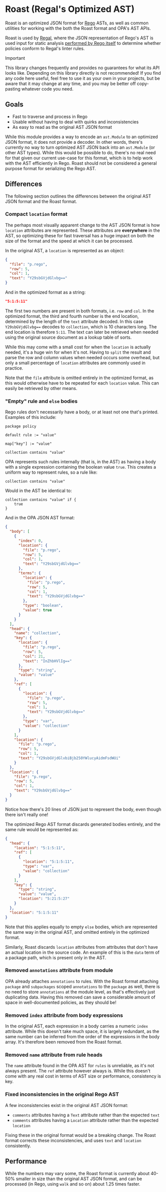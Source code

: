 # Roast (Regal's Optimized AST)

Roast is an optimized JSON format for [Rego](https://www.openpolicyagent.org/docs/latest/policy-language/) ASTs, as well
as common utilities for working with the both the Roast format and OPA's AST APIs.

Roast is used by [Regal](https://openpolicyagent.org/projects/regal), where the JSON representation of Rego's AST is used input for
static analysis [performed by Rego itself](https://www.styra.com/blog/linting-rego-with-rego/) to determine whether
policies conform to Regal's linter rules.

> [!IMPORTANT]
> This library changes frequently and provides no guarantees for what its API looks like. Depending on this library
> directly is not recommended! If you find any code here useful, feel free to use it as your own in your projects, but
> be aware that it may change at any time, and you may be better off copy-pasting whatever code you need.

## Goals

- Fast to traverse and process in Rego
- Usable without having to deal with quirks and inconsistencies
- As easy to read as the original AST JSON format

While this module provides a way to encode an `ast.Module` to an optimized JSON format, it does not provide a decoder.
In other words, there's currently no way to turn optimized AST JSON back into an `ast.Module` (or other AST types).
While this would be possible to do, there's no real need for that given our current use-case for this format, which is
to help work with the AST efficiently in Rego. Roast should not be considered a general purpose format for serializing
the Rego AST.

## Differences

The following section outlines the differences between the original AST JSON format and the Roast format.

### Compact `location` format

The perhaps most visually apparent change to the AST JSON format is how `location` attributes are represented. These
attributes are **everywhere** in the AST, so optimizing these for fast traversal has a huge impact on both the size of
the format and the speed at which it can be processed.

In the original AST, a `location` is represented as an object:

```json
{
  "file": "p.rego",
  "row": 5,
  "col": 1,
  "text": "Y29sbGVjdGlvbg=="
}
```

And in the optimized format as a string:

```json
"5:1:5:11"
```

The first two numbers are present in both formats, i.e. `row` and `col`. In the optimized format, the third and fourth
number is the end location, determined by the length of the `text` attribute decoded. In this case `Y29sbGVjdGlvbg==`
decodes to `collection`, which is 10 characters long. The end location is therefore `5:11`. The text can later be
retrieved when needed using the original source document as a lookup table of sorts.

While this may come with a small cost for when the `location` is actually needed, it's a huge win for when it's not.
Having to `split` the result and parse the row and column values when needed occurs some overhead, but only a small
percentage of `location` attributes are commonly used in practice.

Note that the `file` attribute is omitted entirely in the optimized format, as this would otherwise have to be repeated
for each `location` value. This can easily be retrieved by other means.

### "Empty" rule and `else` bodies

Rego rules don't necessarily have a body, or at least not one that's printed. Examples of this include:

```rego
package policy

default rule := "value"

map["key"] := "value"

collection contains "value"
```

OPA represents such rules internally (that is, in the AST) as having a body with a single expression containing the
boolean value `true`. This creates a uniform way to represent rules, so a rule like:

```rego
collection contains "value"
```

Would in the AST be identical to:

```rego
collection contains "value" if {
    true
}
```

And in the OPA JSON AST format:

```json
{
  "body": [
    {
      "index": 0,
      "location": {
        "file": "p.rego",
        "row": 5,
        "col": 1,
        "text": "Y29sbGVjdGlvbg=="
      },
      "terms": {
        "location": {
          "file": "p.rego",
          "row": 5,
          "col": 1,
          "text": "Y29sbGVjdGlvbg=="
        },
        "type": "boolean",
        "value": true
      }
    }
  ],
  "head": {
    "name": "collection",
    "key": {
      "location": {
        "file": "p.rego",
        "row": 5,
        "col": 21,
        "text": "InZhbHVlIg=="
      },
      "type": "string",
      "value": "value"
    },
    "ref": [
      {
        "location": {
          "file": "p.rego",
          "row": 5,
          "col": 1,
          "text": "Y29sbGVjdGlvbg=="
        },
        "type": "var",
        "value": "collection"
      }
    ],
    "location": {
      "file": "p.rego",
      "row": 5,
      "col": 1,
      "text": "Y29sbGVjdGlvbiBjb250YWlucyAidmFsdWUi"
    }
  },
  "location": {
    "file": "p.rego",
    "row": 5,
    "col": 1,
    "text": "Y29sbGVjdGlvbg=="
  }
}
```

Notice how there's 20 lines of JSON just to represent the body, even though there isn't really one!

The optimized Rego AST format discards generated bodies entirely, and the same rule would be represented as:

```json
{
  "head": {
    "location": "5:1:5:11",
    "ref": [
      {
        "location": "5:1:5:11",
        "type": "var",
        "value": "collection"
      }
    ],
    "key": {
      "type": "string",
      "value": "value",
      "location": "5:21:5:27"
    }
  },
  "location": "5:1:5:11"
}
```

Note that this applies equally to empty `else` bodies, which are represented the same way in the original AST, and
omitted entirely in the optimized format.

Similarly, Roast discards `location` attributes from attributes that don't have an actual location in the source code.
An example of this is the `data` term of a package path, which is present only in the AST.

### Removed `annotations` attribute from module

OPA already attaches `annotations` to rules. With the Roast format attaching `package` and `subpackages` scoped
`annotations` to the `package` as well, there is no need to store `annotations` at the module level, as that's
effectively just duplicating data. Having this removed can save a considerable amount of space in well-documented
policies, as they should be!

### Removed `index` attribute from body expressions

In the original AST, each expression in a body carries a numeric `index` attribute. While this doesn't take much space,
it is largely redundant, as the same number can be inferred from the order of the expressions in the body array. It's
therefore been removed from the Roast format.

### Removed `name` attribute from rule heads

The `name` attribute found in the OPA AST for `rules` is unreliable, as it's not always present. The `ref`
attribute however always is. While this doesn't come with any real cost in terms of AST size or performance, consistency
is key.

### Fixed inconsistencies in the original Rego AST

A few inconsistencies exist in the original AST JSON format:

- `comments` attributes having a `Text` attribute rather than the expected `text`
- `comments` attributes having a `Location` attribute rather than the expected `location`

Fixing these in the original format would be a breaking change. The Roast format corrects these inconsistencies, and
uses `text` and `location` consistently.

## Performance

While the numbers may vary some, the Roast format is currently about 40-50% smaller in size than the original AST JSON
format, and can be processed (in Rego, using `walk` and so on) about 1.25 times faster.
